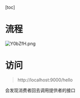 [toc]
# 流程

![Y0bZfH.png](https://s1.ax1x.com/2020/05/14/Y0bZfH.png)

# 访问

> http://localhost:9000/hello

会发现消费者回去调用提供者的接口


# 